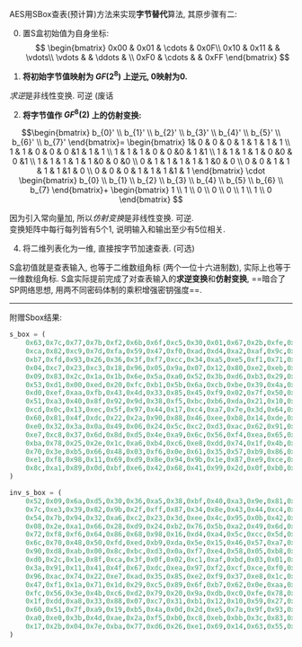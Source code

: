 AES用SBox查表(预计算)方法来实现**字节替代**算法, 其原步骤有二:

0. 置S盒初始值为自身坐标:
$$
\begin{bmatrix}
0x00 & 0x01 & \cdots & 0x0F\\
0x10 &  0x11 & & \vdots\\
\vdots & & \ddots & \\
0xF0 & \cdots & & 0xFF
\end{bmatrix}
$$

1. **将初始字节值映射为 $GF(2^{8})$ 上逆元, 0映射为0.**  

*求逆*是非线性变换. 可逆 (废话

2. **将字节值作 $GF^{8}(2)$ 上的仿射变换:**

$$\begin{bmatrix}
b_{0}'  \\ b_{1}'  \\ b_{2}'  \\ b_{3}' \\ b_{4}' \\ b_{5}' \\ b_{6}' \\ b_{7}'
\end{bmatrix}=
\begin{bmatrix}
1& 0 & 0 & 0 & 1 & 1 & 1 & 1 \\
1 & 1 & 0 & 0 & 0 &1 & 1 & 1 \\
1 & 1 & 1 & 0 & 0 &0 & 1  &1 \\
1 & 1 & 1 & 1 & 0 &0 & 0 &1 \\
1 & 1 & 1 & 1 & 1 &0 & 0 &0  \\
0 & 1 & 1 & 1 & 1 & 1 &0 & 0 \\
0 & 0 & 1 & 1 & 1 & 1 &1 & 0  \\
0 & 0 & 0 & 1 & 1 & 1 &1 & 1
\end{bmatrix} \cdot
\begin{bmatrix}
b_{0} \\ b_{1}  \\ b_{2}  \\ b_{3} \\ b_{4} \\ b_{5} \\ b_{6} \\ b_{7}
\end{bmatrix}+
\begin{bmatrix}
1 \\ 1  \\ 0  \\ 0 \\ 0 \\ 1 \\ 1 \\ 0
\end{bmatrix}
$$

因为引入常向量加, 所以*仿射变换*是非线性变换. 可逆.   
变换矩阵中每行每列皆有5个1, 说明输入和输出至少有5位相关. 

4. 将二维列表化为一维, 直接按字节加速查表. (可选)

S盒初值就是查表输入, 也等于二维数组角标 (两个一位十六进制数), 实际上也等于一维数组角标. S盒实际提前完成了对查表输入的**求逆变换**和**仿射变换**, ==暗合了SP网络思想, 用两不同密码体制的乘积增强密钥强度==.

***

附赠Sbox结果:
```python
s_box = (
	0x63,0x7c,0x77,0x7b,0xf2,0x6b,0x6f,0xc5,0x30,0x01,0x67,0x2b,0xfe,0xd7,0xab,0x76,
	0xca,0x82,0xc9,0x7d,0xfa,0x59,0x47,0xf0,0xad,0xd4,0xa2,0xaf,0x9c,0xa4,0x72,0xc0,
	0xb7,0xfd,0x93,0x26,0x36,0x3f,0xf7,0xcc,0x34,0xa5,0xe5,0xf1,0x71,0xd8,0x31,0x15,
	0x04,0xc7,0x23,0xc3,0x18,0x96,0x05,0x9a,0x07,0x12,0x80,0xe2,0xeb,0x27,0xb2,0x75,
	0x09,0x83,0x2c,0x1a,0x1b,0x6e,0x5a,0xa0,0x52,0x3b,0xd6,0xb3,0x29,0xe3,0x2f,0x84,
	0x53,0xd1,0x00,0xed,0x20,0xfc,0xb1,0x5b,0x6a,0xcb,0xbe,0x39,0x4a,0x4c,0x58,0xcf,
	0xd0,0xef,0xaa,0xfb,0x43,0x4d,0x33,0x85,0x45,0xf9,0x02,0x7f,0x50,0x3c,0x9f,0xa8,
	0x51,0xa3,0x40,0x8f,0x92,0x9d,0x38,0xf5,0xbc,0xb6,0xda,0x21,0x10,0xff,0xf3,0xd2,
	0xcd,0x0c,0x13,0xec,0x5f,0x97,0x44,0x17,0xc4,0xa7,0x7e,0x3d,0x64,0x5d,0x19,0x73,
	0x60,0x81,0x4f,0xdc,0x22,0x2a,0x90,0x88,0x46,0xee,0xb8,0x14,0xde,0x5e,0x0b,0xdb,
	0xe0,0x32,0x3a,0x0a,0x49,0x06,0x24,0x5c,0xc2,0xd3,0xac,0x62,0x91,0x95,0xe4,0x79,
	0xe7,0xc8,0x37,0x6d,0x8d,0xd5,0x4e,0xa9,0x6c,0x56,0xf4,0xea,0x65,0x7a,0xae,0x08,
	0xba,0x78,0x25,0x2e,0x1c,0xa6,0xb4,0xc6,0xe8,0xdd,0x74,0x1f,0x4b,0xbd,0x8b,0x8a,
	0x70,0x3e,0xb5,0x66,0x48,0x03,0xf6,0x0e,0x61,0x35,0x57,0xb9,0x86,0xc1,0x1d,0x9e,
	0xe1,0xf8,0x98,0x11,0x69,0xd9,0x8e,0x94,0x9b,0x1e,0x87,0xe9,0xce,0x55,0x28,0xdf,
	0x8c,0xa1,0x89,0x0d,0xbf,0xe6,0x42,0x68,0x41,0x99,0x2d,0x0f,0xb0,0x54,0xbb,0x16
)

inv_s_box = (
	0x52,0x09,0x6a,0xd5,0x30,0x36,0xa5,0x38,0xbf,0x40,0xa3,0x9e,0x81,0xf3,0xd7,0xfb,
	0x7c,0xe3,0x39,0x82,0x9b,0x2f,0xff,0x87,0x34,0x8e,0x43,0x44,0xc4,0xde,0xe9,0xcb,
	0x54,0x7b,0x94,0x32,0xa6,0xc2,0x23,0x3d,0xee,0x4c,0x95,0x0b,0x42,0xfa,0xc3,0x4e,
	0x08,0x2e,0xa1,0x66,0x28,0xd9,0x24,0xb2,0x76,0x5b,0xa2,0x49,0x6d,0x8b,0xd1,0x25,
	0x72,0xf8,0xf6,0x64,0x86,0x68,0x98,0x16,0xd4,0xa4,0x5c,0xcc,0x5d,0x65,0xb6,0x92,
	0x6c,0x70,0x48,0x50,0xfd,0xed,0xb9,0xda,0x5e,0x15,0x46,0x57,0xa7,0x8d,0x9d,0x84,
	0x90,0xd8,0xab,0x00,0x8c,0xbc,0xd3,0x0a,0xf7,0xe4,0x58,0x05,0xb8,0xb3,0x45,0x06,
	0xd0,0x2c,0x1e,0x8f,0xca,0x3f,0x0f,0x02,0xc1,0xaf,0xbd,0x03,0x01,0x13,0x8a,0x6b,
	0x3a,0x91,0x11,0x41,0x4f,0x67,0xdc,0xea,0x97,0xf2,0xcf,0xce,0xf0,0xb4,0xe6,0x73,
	0x96,0xac,0x74,0x22,0xe7,0xad,0x35,0x85,0xe2,0xf9,0x37,0xe8,0x1c,0x75,0xdf,0x6e,
	0x47,0xf1,0x1a,0x71,0x1d,0x29,0xc5,0x89,0x6f,0xb7,0x62,0x0e,0xaa,0x18,0xbe,0x1b,
	0xfc,0x56,0x3e,0x4b,0xc6,0xd2,0x79,0x20,0x9a,0xdb,0xc0,0xfe,0x78,0xcd,0x5a,0xf4,
	0x1f,0xdd,0xa8,0x33,0x88,0x07,0xc7,0x31,0xb1,0x12,0x10,0x59,0x27,0x80,0xec,0x5f,
	0x60,0x51,0x7f,0xa9,0x19,0xb5,0x4a,0x0d,0x2d,0xe5,0x7a,0x9f,0x93,0xc9,0x9c,0xef,
	0xa0,0xe0,0x3b,0x4d,0xae,0x2a,0xf5,0xb0,0xc8,0xeb,0xbb,0x3c,0x83,0x53,0x99,0x61,
	0x17,0x2b,0x04,0x7e,0xba,0x77,0xd6,0x26,0xe1,0x69,0x14,0x63,0x55,0x21,0x0c,0x7d
)
```
